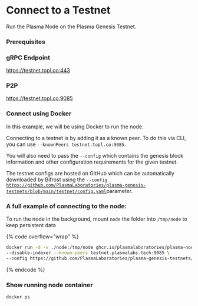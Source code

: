 # Connect to a Testnet

Run the Plasma Node on the Plasma Genesis Testnet.

### Prerequisites



### gRPC Endpoint

https://testnet.topl.co:443

### P2P

https://testnet.topl.co:9085

### Connect using Docker

In this example, we will be using Docker to run the node.

Connecting to a testnet is by adding it as a known peer. To do this via CLI, you can use `--knownPeers testnet.topl.co:9085`.&#x20;

You will also need to pass the `--config` which contains the genesis block information and other configuration requirements for the given testnet.

The testnet configs are hosted on GitHub which can be automatically downloaded by Bifrost using the `--config` [`https://github.com/PlasmaLaboratories/plasma-genesis-testnets/blob/main/testnet/config.yaml`](https://github.com/PlasmaLaboratories/plasma-genesis-testnets/blob/main/testnet/config.yaml)parameter.

### A full example of connecting to the node:

To run the node in the background, mount `node` the folder into `/tmp/node` to keep persistent data&#x20;

{% code overflow="wrap" %}
```bash
docker run -d -v ./node:/tmp/node ghcr.io/plasmalaboratories/plasma-node:dev 
--disable-indexer --known-peers testnet.plasmalabs.tech:9085 \
--config https://github.com/PlasmaLaboratories/plasma-genesis-testnets/blob/main/testnet/config.yaml
```
{% endcode %}

### Show running node container&#x20;

```
docker ps
```


